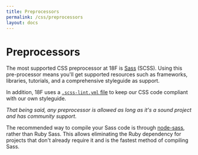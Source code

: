 ```yaml
---
title: Preprocessors
permalink: /css/preprocessors
layout: docs
---
```

# Preprocessors
The most supported CSS preprocessor at 18F is [Sass](http://sass-lang.com/)
(SCSS). Using this pre-processor means you'll get supported resources such as
frameworks, libraries, tutorials, and a comprehensive styleguide as support.

In addition, 18F uses a [`.scss-lint.yml`
file](https://raw.githubusercontent.com/18F/frontend/18f-pages-staging/.scss-lint.yml)
to keep our CSS code compliant with our own styleguide.

_That being said, any preprocessor is allowed as long as it's a sound project
and has community support._

The recommended way to compile your Sass code is through
[node-sass](https://www.npmjs.com/package/node-sass), rather than Ruby Sass.
This allows eliminating the Ruby dependency for projects that don't already
require it and is the fastest method of compiling Sass.
